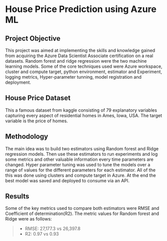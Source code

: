 # House Price Prediction using Azure ML
## Project Objective
This project was aimed at implementing the skills and knowledge gained from acquiring the Azure Data Scientist Associate certification on a real datasets. Random forest and ridge regression were the two machine learning models. Some of the core techniques used were Azure workspace, cluster and compute target, python environment, estimator and Experiment, logging metrics, Hyper-parameter tunning, model registration and deployment. 
## House Price Dataset
This a famous dataset from kaggle consisting of 79 explanatory variables capturing every aspect of residential homes in Ames, Iowa, USA. The target variable is the price of homes. 
## Methodology
The main idea was to build two estimators using Random forest and Ridge regression models. Then use these estimators to run experiments and log some metrics and other valuable information every time parameters are changed. Hyper parameter tuning was used to tune the models over a range of values for the different parameters for each estimator. All of the this was done using clusters and compute target in Azure. At the end the best model was saved and deployed to consume via an API. 
## Results
Some of the key metrics used to compare both estimators were RMSE and Coefficient of determination(R2). The metric values for Random forest and Ridge were as follows:
> - RMSE: 27,177.3 vs 26,397.8
> - R2: 0.97 vs 0.93
